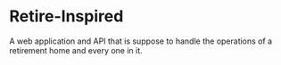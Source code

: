 # Retire-Inspired
A web application and API that is suppose to handle the operations of a retirement home and every one in it.

